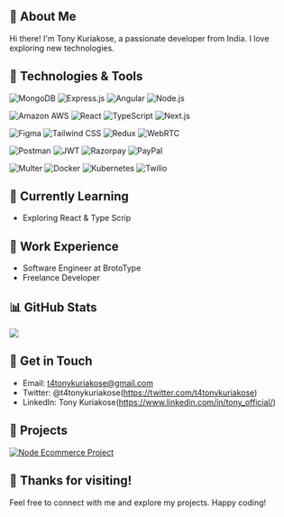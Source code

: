 

## 🚀 About Me

Hi there! I'm Tony Kuriakose, a passionate developer from India. I love exploring new technologies.

## 🔧 Technologies & Tools

![MongoDB](https://img.shields.io/badge/MongoDB-47A248?style=flat-square&logo=mongodb&logoColor=white)
![Express.js](https://img.shields.io/badge/Express.js-000000?style=flat-square&logo=express&logoColor=white)
![Angular](https://img.shields.io/badge/Angular-DD0031?style=flat-square&logo=angular&logoColor=white)
![Node.js](https://img.shields.io/badge/-Node.js-339933?style=flat-square&logo=node.js&logoColor=white)

![Amazon AWS](https://img.shields.io/badge/AWS-232F3E?style=flat-square&logo=amazon-aws&logoColor=white)
![React](https://img.shields.io/badge/-React-61DAFB?style=flat-square&logo=react&logoColor=white)
![TypeScript](https://img.shields.io/badge/-TypeScript-007ACC?style=flat-square&logo=typescript&logoColor=white) 
![Next.js](https://img.shields.io/badge/-Next.js-000000?style=flat-square&logo=next.js&logoColor=white) 


![Figma](https://img.shields.io/badge/-Figma-F24E1E?style=flat-square&logo=figma&logoColor=white) 
![Tailwind CSS](https://img.shields.io/badge/-Tailwind_CSS-38B2AC?style=flat-square&logo=tailwind-css&logoColor=white) 
![Redux](https://img.shields.io/badge/-Redux-764ABC?style=flat-square&logo=redux&logoColor=white) 
![WebRTC](https://img.shields.io/badge/-WebRTC-333333?style=flat-square&logo=webrtc&logoColor=white) 

![Postman](https://img.shields.io/badge/-Postman-FF6C37?style=flat-square&logo=postman&logoColor=white) 
![JWT](https://img.shields.io/badge/-JWT-000000?style=flat-square&logo=json-web-tokens&logoColor=white) 
![Razorpay](https://img.shields.io/badge/-Razorpay-FF4500?style=flat-square&logo=razorpay&logoColor=white) 
![PayPal](https://img.shields.io/badge/-PayPal-00457C?style=flat-square&logo=paypal&logoColor=white) 

![Multer](https://img.shields.io/badge/-Multer-333333?style=flat-square&logo=multer&logoColor=white) 
![Docker](https://img.shields.io/badge/-Docker-2496ED?style=flat-square&logo=docker&logoColor=white) 
![Kubernetes](https://img.shields.io/badge/-Kubernetes-326CE5?style=flat-square&logo=kubernetes&logoColor=white) 
![Twilio](https://img.shields.io/badge/-Twilio-F22F46?style=flat-square&logo=twilio&logoColor=white)

>

## 🌱 Currently Learning

- Exploring React & Type Scrip

## 💼 Work Experience

- Software Engineer at BrotoType
- Freelance Developer

## 📊 GitHub Stats

![](https://github-readme-stats.vercel.app/api?username=tonykuriakose&show_icons=true&count_private=true&hide=prs&theme=radical)

## 📝 Get in Touch

- Email: t4tonykuriakose@gmail.com
- Twitter: @t4tonykuriakose(https://twitter.com/t4tonykuriakose)
- LinkedIn: Tony Kuriakose(https://www.linkedin.com/in/tony_official/)

## 🚧 Projects

[![Node Ecommerce Project](https://img.shields.io/badge/Project%201-Description-blueviolet)](https://github.com/tonykuriakose/TrendSetter.git)

## 🎉 Thanks for visiting!

Feel free to connect with me and explore my projects. Happy coding!


